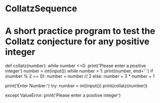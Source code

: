 # CollatzSequence
# A short practice program to test the Collatz conjecture for any positive integer

def collatz(number):
    while number <=0:
        print('Please enter a positive integer')
        number = int(input())
    while number > 1:
        print(number, end=' ')
        if (number % 2 == 0):
            number = number // 2
        else:
            number = 3 * number + 1  
    
print('Enter Number:')
try:
    number = int(input())
    print(collatz(number))
    
except ValueError:
    print('Please enter a positive integer')
